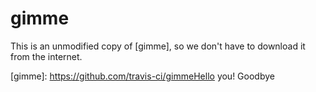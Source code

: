 # gimme

This is an unmodified copy of [gimme], so we don't have to download it
from the internet.

[gimme]: https://github.com/travis-ci/gimmeHello you!
Goodbye
